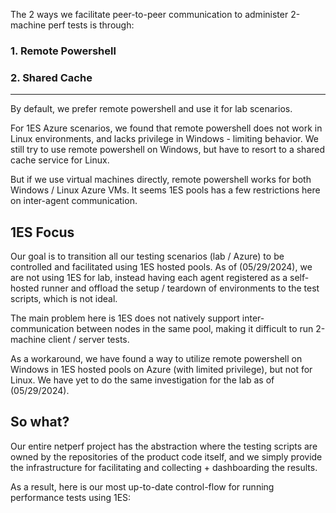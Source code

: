 The 2 ways we facilitate peer-to-peer communication to administer 2-machine perf tests is through:

### 1. Remote Powershell
### 2. Shared Cache

---

By default, we prefer remote powershell and use it for lab scenarios.

For 1ES Azure scenarios, we found that remote powershell does not work in Linux environments, and lacks privilege in Windows - limiting behavior. We still try to use remote powershell on Windows, but have to resort to a shared cache service for Linux.

But if we use virtual machines directly, remote powershell works for both Windows / Linux Azure VMs. It seems 1ES pools has a few restrictions here on inter-agent communication.

## 1ES Focus

Our goal is to transition all our testing scenarios (lab / Azure) to be controlled and facilitated using 1ES hosted pools. As of (05/29/2024), we are not using 1ES for lab, instead having each agent registered as a self-hosted runner and offload the setup / teardown of environments to the test scripts, which is not ideal.

The main problem here is 1ES does not natively support inter-communication between nodes in the same pool, making it difficult to run 2-machine client / server tests.

As a workaround, we have found a way to utilize remote powershell on Windows in 1ES hosted pools on Azure (with limited privilege), but not for Linux. We have yet to do the same investigation for the lab as of (05/29/2024).

## So what?

Our entire netperf project has the abstraction where the testing scripts are owned by the repositories of the product code itself, and we simply provide the infrastructure for facilitating and collecting + dashboarding the results. 

As a result, here is our most up-to-date control-flow for running performance tests using 1ES:


